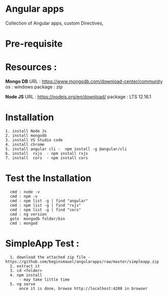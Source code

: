 # Angular apps
Collection of Angular apps, custom Directives, 

# Pre-requisite 

# Resources :

**Mongo DB**
URL : https://www.mongodb.com/download-center/community
os : windows
package : zip

**Node JS**
URL : https://nodejs.org/en/download/
package : LTS 12.16.1 

# Installation
```
1. install Node Js 
2. install mongodb
3. install VS Studio code 
4. install chrome 
5. install angular cli -  npm install -g @angular/cli
6. install  rxjs  - npm install rxjs 
7. install  cors  - npm install cors 
```
# Test the Installation
```
  cmd : node -v 
  cmd : npm -v 
  cmd : npm list -g | find "angular"
  cmd : npm list -g | find "rxjs"
  cmd : npm list -g | find "cors"
  cmd : ng version 
  goto  mongodb folder/bin 
  cmd : mongod 
```
# SimpleApp Test :
```
  1. download the attached zip file - https://github.com/beginsmauel/angularapps/raw/master/simpleapp.zip
  2. extract it 
  3. cd <folder>
  4. npm install 
      - may take little time 
  5. ng serve   
      once it is done, browse http://localhost:4200 in browser 
```
